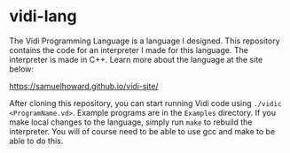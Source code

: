 # vidi-lang
The Vidi Programming Language is a language I designed. This repository contains the code for an interpreter I made for
this language. The interpreter is made in C++. Learn more about the language at the site below:

https://samuelhoward.github.io/vidi-site/

After cloning this repository, you can start running Vidi code using `./vidic <ProgramName.vd>`. Example programs are in the
`Examples` directory. If you make local changes to the language, simply run `make` to rebuild the interpreter. You will of course
need to be able to use gcc and make to be able to do this.
